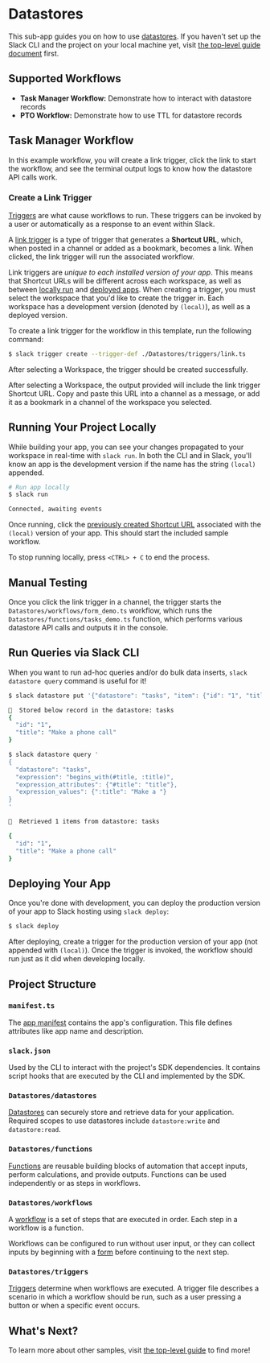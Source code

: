 # Datastores

This sub-app guides you on how to use
[datastores](https://api.slack.com/future/datastores). If you haven't set up the
Slack CLI and the project on your local machine yet, visit
[the top-level guide document](../README.md) first.

## Supported Workflows

- **Task Manager Workflow:** Demonstrate how to interact with datastore records
- **PTO Workflow:** Demonstrate how to use TTL for datastore records

## Task Manager Workflow

In this example workflow, you will create a link trigger, click the link to
start the workflow, and see the terminal output logs to know how the datastore
API calls work.

### Create a Link Trigger

[Triggers](https://api.slack.com/future/triggers) are what cause workflows to
run. These triggers can be invoked by a user or automatically as a response to
an event within Slack.

A [link trigger](https://api.slack.com/future/triggers/link) is a type of
trigger that generates a **Shortcut URL**, which, when posted in a channel or
added as a bookmark, becomes a link. When clicked, the link trigger will run the
associated workflow.

Link triggers are _unique to each installed version of your app_. This means
that Shortcut URLs will be different across each workspace, as well as between
[locally run](#running-your-project-locally) and
[deployed apps](#deploying-your-app). When creating a trigger, you must select
the workspace that you'd like to create the trigger in. Each workspace has a
development version (denoted by `(local)`), as well as a deployed version.

To create a link trigger for the workflow in this template, run the following
command:

```zsh
$ slack trigger create --trigger-def ./Datastores/triggers/link.ts
```

After selecting a Workspace, the trigger should be created successfully.

After selecting a Workspace, the output provided will include the link trigger
Shortcut URL. Copy and paste this URL into a channel as a message, or add it as
a bookmark in a channel of the workspace you selected.

## Running Your Project Locally

While building your app, you can see your changes propagated to your workspace
in real-time with `slack run`. In both the CLI and in Slack, you'll know an app
is the development version if the name has the string `(local)` appended.

```zsh
# Run app locally
$ slack run

Connected, awaiting events
```

Once running, click the
[previously created Shortcut URL](#create-a-link-trigger) associated with the
`(local)` version of your app. This should start the included sample workflow.

To stop running locally, press `<CTRL> + C` to end the process.

## Manual Testing

Once you click the link trigger in a channel, the trigger starts the
`Datastores/workflows/form_demo.ts` workflow, which runs the
`Datastores/functions/tasks_demo.ts` function, which performs various datastore
API calls and outputs it in the console.

## Run Queries via Slack CLI

When you want to run ad-hoc queries and/or do bulk data inserts,
`slack datastore query` command is useful for it!

```zsh
$ slack datastore put '{"datastore": "tasks", "item": {"id": "1", "title": "Make a phone call"}}'

🎉  Stored below record in the datastore: tasks
{
  "id": "1",
  "title": "Make a phone call"
}

$ slack datastore query '
{
  "datastore": "tasks",
  "expression": "begins_with(#title, :title)",
  "expression_attributes": {"#title": "title"},
  "expression_values": {":title": "Make a "}
}
'

🎉  Retrieved 1 items from datastore: tasks

{
  "id": "1",
  "title": "Make a phone call"
}
```

## Deploying Your App

Once you're done with development, you can deploy the production version of your
app to Slack hosting using `slack deploy`:

```zsh
$ slack deploy
```

After deploying, create a trigger for the production version of your app (not
appended with `(local)`). Once the trigger is invoked, the workflow should run
just as it did when developing locally.

## Project Structure

### `manifest.ts`

The [app manifest](https://api.slack.com/future/manifest) contains the app's
configuration. This file defines attributes like app name and description.

### `slack.json`

Used by the CLI to interact with the project's SDK dependencies. It contains
script hooks that are executed by the CLI and implemented by the SDK.

### `Datastores/datastores`

[Datastores](https://api.slack.com/future/datastores) can securely store and
retrieve data for your application. Required scopes to use datastores include
`datastore:write` and `datastore:read`.

### `Datastores/functions`

[Functions](https://api.slack.com/future/functions) are reusable building blocks
of automation that accept inputs, perform calculations, and provide outputs.
Functions can be used independently or as steps in workflows.

### `Datastores/workflows`

A [workflow](https://api.slack.com/future/workflows) is a set of steps that are
executed in order. Each step in a workflow is a function.

Workflows can be configured to run without user input, or they can collect
inputs by beginning with a [form](https://api.slack.com/future/forms) before
continuing to the next step.

### `Datastores/triggers`

[Triggers](https://api.slack.com/future/triggers) determine when workflows are
executed. A trigger file describes a scenario in which a workflow should be run,
such as a user pressing a button or when a specific event occurs.

## What's Next?

To learn more about other samples, visit [the top-level guide](../README.md) to
find more!
